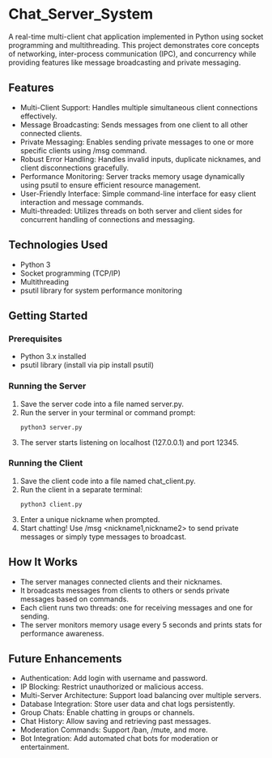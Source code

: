 # Chat_Server_System
A real-time multi-client chat application implemented in Python using socket programming and multithreading. This project demonstrates core concepts of networking, inter-process communication (IPC), and concurrency while providing features like message broadcasting and private messaging.
## Features
- Multi-Client Support: Handles multiple simultaneous client connections effectively.
- Message Broadcasting: Sends messages from one client to all other connected clients.
- Private Messaging: Enables sending private messages to one or more specific clients using /msg command.
- Robust Error Handling: Handles invalid inputs, duplicate nicknames, and client disconnections gracefully.
- Performance Monitoring: Server tracks memory usage dynamically using psutil to ensure efficient resource management.
- User-Friendly Interface: Simple command-line interface for easy client interaction and message commands.
- Multi-threaded: Utilizes threads on both server and client sides for concurrent handling of connections and messaging.
## Technologies Used
- Python 3
- Socket programming (TCP/IP)
- Multithreading
- psutil library for system performance monitoring
## Getting Started
### Prerequisites
- Python 3.x installed
- psutil library (install via pip install psutil)
### Running the Server
1. Save the server code into a file named server.py.
2. Run the server in your terminal or command prompt:
   ```
   python3 server.py
   ```
3. The server starts listening on localhost (127.0.0.1) and port 12345.
### Running the Client
1. Save the client code into a file named chat_client.py.
2. Run the client in a separate terminal:
   ```
   python3 client.py
   ```
3. Enter a unique nickname when prompted.
4. Start chatting! Use /msg <nickname1,nickname2> <message> to send private messages or simply type messages to broadcast.
## How It Works
- The server manages connected clients and their nicknames.
- It broadcasts messages from clients to others or sends private messages based on commands.
- Each client runs two threads: one for receiving messages and one for sending.
- The server monitors memory usage every 5 seconds and prints stats for performance awareness.
## Future Enhancements
- Authentication: Add login with username and password.
- IP Blocking: Restrict unauthorized or malicious access.
- Multi-Server Architecture: Support load balancing over multiple servers.
- Database Integration: Store user data and chat logs persistently.
- Group Chats: Enable chatting in groups or channels.
- Chat History: Allow saving and retrieving past messages.
- Moderation Commands: Support /ban, /mute, and more.
- Bot Integration: Add automated chat bots for moderation or entertainment.
